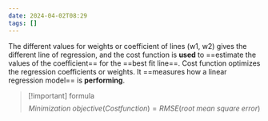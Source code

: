 ```yaml
---
date: 2024-04-02T08:29
tags: []
---
```

The different values for weights or coefficient of lines (w1, w2) gives the different line of regression, and the cost function is **used** to ==estimate the values of the coefficient== for the ==best fit line==.
Cost function optimizes the regression coefficients or weights. It ==measures how a linear regression model== is **performing**.

>[!important] formula
$$Minimization \;objective(Cost function) = RMSE(root\;mean\;square\;error)$$